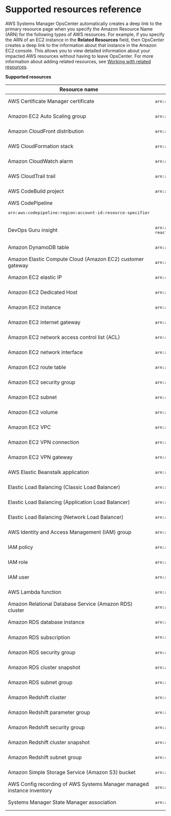 # Supported resources reference<a name="OpsCenter-related-resources-reference"></a>

AWS Systems Manager OpsCenter automatically creates a deep link to the primary resource page when you specify the Amazon Resource Name \(ARN\) for the following types of AWS resources\. For example, if you specify the ARN of an EC2 instance in the **Related Resources** field, then OpsCenter creates a deep link to the information about that instance in the Amazon EC2 console\. This allows you to view detailed information about your impacted AWS resources without having to leave OpsCenter\. For more information about adding related resources, see [Working with related resources](OpsCenter-working-with-OpsItems.md#OpsCenter-working-with-OpsItems-related-resources)\.


**Supported resources**  

| Resource name | ARN format | 
| --- | --- | 
|  AWS Certificate Manager certificate  |  <pre>arn:aws:acm:region:account-id:certificate/certificate-id</pre>  | 
|  Amazon EC2 Auto Scaling group  |  <pre>arn:aws:autoscaling:region:account-id:autoScalingGroup:groupid:autoScalingGroupName/groupfriendlyname</pre>  | 
|  Amazon CloudFront distribution  |  <pre>arn:aws:cloudfront::account-id:*</pre>  | 
|  AWS CloudFormation stack  |  <pre>arn:aws:cloudformation:region:account-id:stack/stackname/additionalidentifier</pre>  | 
|  Amazon CloudWatch alarm  |  <pre>arn:aws:cloudwatch:region:account-id:alarm:alarm-name</pre>  | 
|  AWS CloudTrail trail  |  <pre>arn:aws:cloudtrail:region:account-id:trail/trailname</pre>  | 
|  AWS CodeBuild project  |  <pre>arn:aws:codebuild:region:account-id:resourcetype/resource</pre>  | 
|  AWS CodePipeline <pre>arn:aws:codepipeline:region:account-id:resource-specifier</pre>  |   | 
|  DevOps Guru insight  |  <pre>arn:aws:devops-guru:region:account-id:insight/proactive or reactive/resource-id</pre>  | 
|  Amazon DynamoDB table  |  <pre>arn:aws:dynamodb:region:account-id:table/tablename</pre>  | 
|  Amazon Elastic Compute Cloud \(Amazon EC2\) customer gateway  |  <pre>arn:aws:ec2:region:account-id:customer-gateway/cgw-id</pre>  | 
|  Amazon EC2 elastic IP  |  <pre>arn:aws:ec2:region:account-id:eip/eipalloc-id</pre>  | 
|  Amazon EC2 Dedicated Host  |  <pre>arn:aws:ec2:region:account-id:dedicated-host/host-id</pre>  | 
|  Amazon EC2 instance  |  <pre>arn:aws:ec2:region:account-id:instance/instance-id</pre>  | 
|  Amazon EC2 internet gateway  |  <pre>arn:aws:ec2:region:account-id:internet-gateway/igw-id</pre>  | 
|  Amazon EC2 network access control list \(ACL\)  |  <pre>arn:aws:ec2:region:account-id:network-acl/nacl-id</pre>  | 
|  Amazon EC2 network interface  |  <pre>arn:aws:ec2:region:account-id:network-interface/eni-id</pre>  | 
|  Amazon EC2 route table  |  <pre>arn:aws:ec2:region:account-id:route-table/route-table-id</pre>  | 
|  Amazon EC2 security group  |  <pre>arn:aws:ec2:region:account-id:security-group/security-group-id</pre>  | 
|  Amazon EC2 subnet  |  <pre>arn:aws:ec2:region:account-id:subnet/subnet-id</pre>  | 
|  Amazon EC2 volume  |  <pre>arn:aws:ec2:region:account-id:volume/volume-id</pre>  | 
|  Amazon EC2 VPC  |  <pre>arn:aws:ec2:region:account-id:vpc/vpc-id</pre>  | 
|  Amazon EC2 VPN connection  |  <pre>arn:aws:ec2:region:account-id:vpn-connection/vpn-id</pre>  | 
|  Amazon EC2 VPN gateway  |  <pre>arn:aws:ec2:region:account-id:vpn-gateway/vgw-id</pre>  | 
|  AWS Elastic Beanstalk application  |  <pre>arn:aws:elasticbeanstalk:region:account-id:application/applicationname</pre>  | 
|  Elastic Load Balancing \(Classic Load Balancer\)  |  <pre>arn:aws:elasticloadbalancing:region:account-id:loadbalancer/name</pre>  | 
|  Elastic Load Balancing \(Application Load Balancer\)  |  <pre>arn:aws:elasticloadbalancing:region:account-id:loadbalancer/app/load-balancer-name/load-balancer-id</pre>  | 
|  Elastic Load Balancing \(Network Load Balancer\)  |  <pre>arn:aws:elasticloadbalancing:region:account-id:loadbalancer/net/load-balancer-name/load-balancer-id</pre>  | 
|  AWS Identity and Access Management \(IAM\) group  |  <pre>arn:aws:iam::account-id:group/group-name</pre>  | 
|  IAM policy  |  <pre>arn:aws:iam::account-id:policy/policy-name</pre>  | 
|  IAM role  |  <pre>arn:aws:iam::account-id:role/role-name</pre>  | 
|  IAM user  |  <pre>arn:aws:iam::account-id:user/user-name</pre>  | 
|  AWS Lambda function  |  <pre>arn:aws:lambda:region:account-id:function:function-name</pre>  | 
|  Amazon Relational Database Service \(Amazon RDS\) cluster  |  <pre>arn:aws:rds:region:account-id:cluster:db-cluster-name</pre>  | 
|  Amazon RDS database instance  |  <pre>arn:aws:rds:region:account-id:db:db-instance-name</pre>  | 
|  Amazon RDS subscription  |  <pre>arn:aws:rds:region:account-id:es:subscription-name</pre>  | 
|  Amazon RDS security group  |  <pre>arn:aws:rds:region:account-id:secgrp:security-group-name</pre>  | 
|  Amazon RDS cluster snapshot  |  <pre>arn:aws:rds:region:account-id:cluster-snapshot:cluster-snapshot-name</pre>  | 
|  Amazon RDS subnet group  |  <pre>arn:aws:rds:region:account-id:subgrp:subnet-group-name</pre>  | 
|  Amazon Redshift cluster  |  <pre>arn:aws:redshift:region:account-id:cluster:cluster-name</pre>  | 
|  Amazon Redshift parameter group  |  <pre>arn:aws:redshift:region:account-id:parametergroup:parameter-group-name</pre>  | 
|  Amazon Redshift security group  |  <pre>arn:aws:redshift:region:account-id:securitygroup:security-group-name</pre>  | 
|  Amazon Redshift cluster snapshot  |  <pre>arn:aws:redshift:region:account-id:snapshot:cluster-name/snapshot-name</pre>  | 
|  Amazon Redshift subnet group  |  <pre>arn:aws:redshift:region:account-id:subnetgroup:subnet-group-name</pre>  | 
|  Amazon Simple Storage Service \(Amazon S3\) bucket  |  <pre>arn:aws:s3:::bucket_name</pre>  | 
|  AWS Config recording of AWS Systems Manager managed instance inventory  |  <pre>arn:aws:ssm:region:account-id:managed-instance-inventory/instance_id</pre>  | 
|  Systems Manager State Manager association  |  <pre>arn:aws:ssm:region:account-id:association/association_ID</pre>  | 